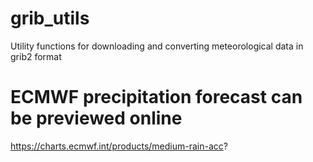 # grib_utils
Utility functions for downloading and converting meteorological data in grib2 format

# ECMWF precipitation forecast can be previewed online
https://charts.ecmwf.int/products/medium-rain-acc?